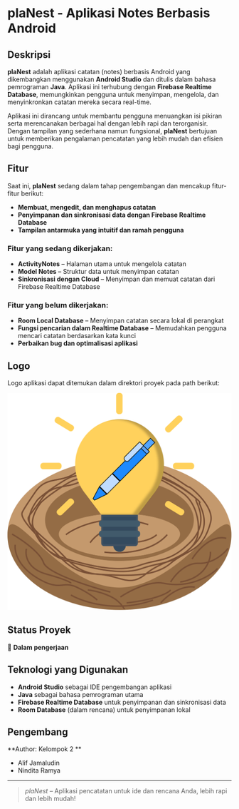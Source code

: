 # plaNest - Aplikasi Notes Berbasis Android

## Deskripsi

**plaNest** adalah aplikasi catatan (notes) berbasis Android yang dikembangkan menggunakan **Android Studio** dan ditulis dalam bahasa pemrograman **Java**. Aplikasi ini terhubung dengan **Firebase Realtime Database**, memungkinkan pengguna untuk menyimpan, mengelola, dan menyinkronkan catatan mereka secara real-time.

Aplikasi ini dirancang untuk membantu pengguna menuangkan isi pikiran serta merencanakan berbagai hal dengan lebih rapi dan terorganisir. Dengan tampilan yang sederhana namun fungsional, **plaNest** bertujuan untuk memberikan pengalaman pencatatan yang lebih mudah dan efisien bagi pengguna.

## Fitur

Saat ini, **plaNest** sedang dalam tahap pengembangan dan mencakup fitur-fitur berikut:

- **Membuat, mengedit, dan menghapus catatan**
- **Penyimpanan dan sinkronisasi data dengan Firebase Realtime Database**
- **Tampilan antarmuka yang intuitif dan ramah pengguna**

### Fitur yang sedang dikerjakan:

- **ActivityNotes** – Halaman utama untuk mengelola catatan
- **Model Notes** – Struktur data untuk menyimpan catatan
- **Sinkronisasi dengan Cloud** – Menyimpan dan memuat catatan dari Firebase Realtime Database

### Fitur yang belum dikerjakan:

- **Room Local Database** – Menyimpan catatan secara lokal di perangkat
- **Fungsi pencarian dalam Realtime Database** – Memudahkan pengguna mencari catatan berdasarkan kata kunci
- **Perbaikan bug dan optimalisasi aplikasi**

## Logo

Logo aplikasi dapat ditemukan dalam direktori proyek pada path berikut:


![Alt text](images/Logo.svg)


## Status Proyek

🚧 **Dalam pengerjaan**

## Teknologi yang Digunakan

- **Android Studio** sebagai IDE pengembangan aplikasi
- **Java** sebagai bahasa pemrograman utama
- **Firebase Realtime Database** untuk penyimpanan dan sinkronisasi data
- **Room Database** (dalam rencana) untuk penyimpanan lokal

## Pengembang

**Author: Kelompok 2 **

- Alif Jamaludin
- Nindita Ramya


---

> *plaNest* – Aplikasi pencatatan untuk ide dan rencana Anda, lebih rapi dan lebih mudah!

